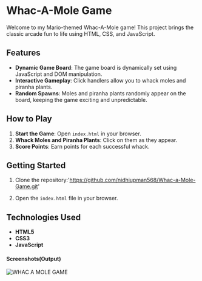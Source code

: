 
#  Whac-A-Mole Game

Welcome to my Mario-themed Whac-A-Mole game! This project brings the classic arcade fun to life using HTML, CSS, and JavaScript.

## Features

- **Dynamic Game Board**: The game board is dynamically set using JavaScript and DOM manipulation.
- **Interactive Gameplay**: Click handlers allow you to whack moles and piranha plants.
- **Random Spawns**: Moles and piranha plants randomly appear on the board, keeping the game exciting and unpredictable.

## How to Play

1. **Start the Game**: Open `index.html` in your browser.
2. **Whack Moles and Piranha Plants**: Click on them as they appear.
3. **Score Points**: Earn points for each successful whack.

## Getting Started

1. Clone the repository:'https://github.com/nidhiupman568/Whac-a-Mole-Game.git'
   
2. Open the `index.html` file in your browser.

## Technologies Used

- **HTML5**
- **CSS3**
- **JavaScript**


#### Screenshots(Output)

![WHAC A MOLE GAME ](https://github.com/nidhiupman568/Whac-a-Mole-Game/assets/130860182/05826d07-5b3d-4624-9fae-b98f38dbfc93)




